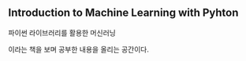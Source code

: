 ## Introduction to Machine Learning with Pyhton

파이썬 라이브러리를 활용한 머신러닝  

이라는 책을 보며 공부한 내용을 올리는 공간이다.
